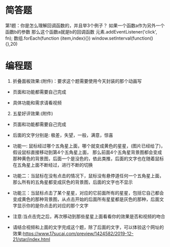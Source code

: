# 简答题

第1题：你是怎么理解回调函数的，并且举3个例子？
如果一个函数a作为另外一个函数b的参数 那么这个函数a就是b的回调函数
元素.addEventListener('click', fn);
数组.forEach(function (item,index){})
window.setInterval(function(){},20)


# 编程题

1. 折叠面板效果:(附件)：要求这个题需要使用今天封装的那个动画写

- 页面和功能都需要自己完成

- 具体功能和需求请看视频


2. 五星好评效果:(附件)

- 页面和功能都需要自己完成

- 后面的文字分别是: 极差，失望，一般，满意，惊喜

- 功能一: 鼠标经过哪个五角星上面，哪个就变成黄色的星星，(图片已经给了)，假设鼠标直接移动到第4个五角星上面， 那么前面4个五角星背景图都会变成那种黄色的背景图，后面一个是没色的，依此类推，后面的文字也在随着鼠标在五角星上面不断经过，进行不断的切换

- 功能二：当鼠标在没有点击的情况下，鼠标没有悬停道任何一个五角星上面，那么所有的五角星都变成灰色的背景图，后面的文字也不显示

- 功能三：当鼠标点击了某个星星，对应的它前面所有的星星，包括它自己都会变成黄色的那种背景图，从点击开始的后面所有星星都是灰色的那种，后面文字显示你的是你点击的对应的那个文字

- 注意:当点击完之后，再次移动到那些星星上面看看你的效果是否和视频的吻合

- 请结合视频和上面的文字完成这个题，除了后面的文字，可以体验这个网址的效果:https://www.17sucai.com/preview/1424582/2019-12-21/star/index.html






